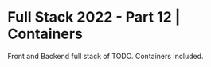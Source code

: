 # Full Stack 2022 - Part 12 | Containers
Front and Backend full stack of TODO. 
Containers Included.
